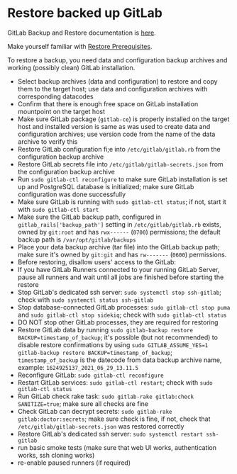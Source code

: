 # Restore backed up GitLab

GitLab Backup and Restore documentation is [here](https://docs.gitlab.com/ee/raketasks/backup_restore.html).

Make yourself familiar with [Restore Prerequisites](https://docs.gitlab.com/ee/raketasks/backup_restore.html#restore-prerequisites).

To restore a backup, you need data and configuration backup archives and working (possibly clean) GitLab installation. 

* Select backup archives (data and configuration) to restore and copy them to the target host; use data and configuration archives with corresponding datacodes
* Confirm that there is enough free space on GitLab installation mountpoint on the target host
* Make sure GitLab package (`gitlab-ce`) is properly installed on the target host and installed version is same as was used to create data and configuration archives;
  use version code from the name of the data archive to verify this
* Restore GitLab configuration fi;e into `/etc/gitlab/gitlab.rb` from the configuration backup archive
* Restore GitLab secrets file into `/etc/gitlab/gitlab-secrets.json` from the configuration backup archive
* Run `sudo gitlab-ctl reconfigure` to make sure GitLab installation is set up and PostgreSQL database is initialized;
  make sure GitLab configuration was done successfully
* Make sure GitLab is running with `sudo gitlab-ctl status`;
  if not, start it with `sudo gitlab-ctl start`
* Make sure the GitLab backup path, configured in `gitlab_rails['backup_path']` setting in `/etc/gitlab/gitlab.rb` exists,
  owned by `git:root` and has `rwx------` (`0700`) permissions;
  the default backup path is `/var/opt/gitlab/backups`
* Place your data backup archive (tar file) into the GitLab backup path;
  make sure it's owned by `git:git` and has `rw-------` (`0600`) permissions.
* Before restoring, disallow users' access to the GitLab:
* If you have GitLab Runners connected to your running GitLab Server, pause all runners and wait until all jobs are finished before starting the restore
* Stop GitLab's dedicated ssh server: `sudo systemctl stop ssh-gitlab`;
  check with `sudo systemctl status ssh-gitlab`
* Stop database-connected GitLab processes: `sudo gitlab-ctl stop puma` and `sudo gitlab-ctl stop sidekiq`;
  check with `sudo gitlab-ctl status`
* DO NOT stop other GitLab processes, they are required for restoring
* Restore GitLab data by running `sudo gitlab-backup restore BACKUP=timestamp_of_backup`;
  it's possible (but not recommended) to disable restore confirmations by using `sudo GITLAB_ASSUME_YES=1 gitlab-backup restore BACKUP=timestamp_of_backup`;
  `timestamp_of_backup` is the datecode from data backup archive name, example: `1624925137_2021_06_29_13.11.5`
* Reconfigure GitLab: `sudo gitlab-ctl reconfigure`
* Restart GitLab services: `sudo gitlab-ctl restart`;
  check with `sudo gitlab-ctl status`
* Run GitLab check rake task: `sudo gitlab-rake gitlab:check SANITIZE=true`;
  make sure all checks are fine
* Check GitLab can decrypt secrets: `sudo gitlab-rake gitlab:doctor:secrets`;
  make sure check is fine, if not, check that `/etc/gitlab/gitlab-secrets.json` was restored correctly
* Restore GitLab's dedicated ssh server: `sudo systemctl restart ssh-gitlab`
* run basic smoke tests (make sure that web UI works, authentication works, ssh cloning works)
* re-enable paused runners (if required)
